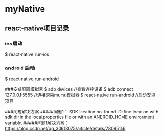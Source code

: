 # myNative
react-native项目记录
-

### ios启动
$ react-native run-ios

### android 启动
$ react-native run-android

###安卓配置模拟器
$ adb devices //查看连接设备
$ adb connect 127.0.0.1:5555 //连接网易mumu模拟器
$ react-native run-android //启动安卓项目

###问题解决方案
#####问题1：
SDK location not found. Define location with sdk.dir in the local.properties file or with an ANDROID_HOME environment variable.
#####问题1解决方案：
https://blog.csdn.net/qq_30613075/article/details/78095156